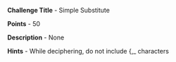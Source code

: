 **Challenge Title** - Simple Substitute

**Points** - 50

**Description** - None

**Hints** - While deciphering, do not include {,_ characters
